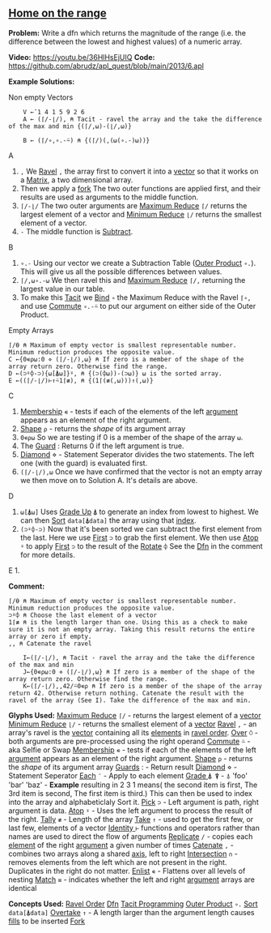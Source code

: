## [Home on the range](https://problems.tryapl.org/psets/2013.html?goto=P6_Home_On_The_Range)

**Problem:** Write a dfn which returns the magnitude of the range (i.e. the difference between the lowest and highest values) of a numeric array.

**Video:** https://youtu.be/36HlHsEjUIQ
**Code:** https://github.com/abrudz/apl_quest/blob/main/2013/6.apl

**Example Solutions:**

Non empty Vectors
```APL
	V ←¯1 4 1 5 9 2 6
	A ← (⌈/-⌊/), ⍝ Tacit - ravel the array and the take the difference of the max and min {(⌈/,⍵)-(⌊/,⍵)}
	
	B ← (⌈/∘,∘.-⍨) ⍝ {(⌈/)(,(⍵(∘.-)⍵))}
```

A
1. `,` We [Ravel](https://aplwiki.com/wiki/Ravel) `,` the array first to convert it into a [vector](https://aplwiki.com/wiki/Vector)  so that it works on a [Matrix](https://aplwiki.com/wiki/Rank), a two dimensional array.  
2. Then we apply a [fork](https://aplwiki.com/wiki/Train#3-trains) The two outer functions are applied first, and their results are used as arguments to the middle function.
3. `⌈/-⌊/` The two outer arguments are [Maximum Reduce](https://aplwiki.com/wiki/Maximum) `⌈/`  returns the largest element of a vector and [Minimum Reduce](https://aplwiki.com/wiki/Minimum) `⌊/` returns the smallest element of a vector. 
4. `-` The middle function is [Subtract](https://aplwiki.com/wiki/Subtract). 

B
1.  `∘.-` Using our vector we create a Subtraction Table ([Outer Product](https://aplwiki.com/wiki/Outer_Product) `∘.`). This will give us all the possible differences between values.
2. `⌈/,⍵∘.-⍵` We then ravel this and [Maximum Reduce](https://aplwiki.com/wiki/Maximum) `⌈/,` returning the largest value in our table. 
3. To make this [Tacit](https://aplwiki.com/wiki/Tacit_programming) we [Bind](https://aplwiki.com/wiki/Bind) `∘` the Maximum Reduce with the Ravel `⌈∘,` and use [Commute](https://aplwiki.com/wiki/Commute) `∘.-⍨`  to put our argument on either side of the Outer Product. 

Empty Arrays
```APL
⌈/⍬ ⍝ Maximum of empty vector is smallest representable number. Minimum reduction produces the opposite value.
C ←{0∊⍴⍵:0 ⋄ (⌈/-⌊/),⍵} ⍝ If zero is a member of the shape of the array return zero. Otherwise find the range.
D ←(⊃⍤⌽-⊃){⍵[⍋⍵]}⍤, ⍝ {(⊃(⌽⍵))-(⊃⍵)} ⍵ is the sorted array. 
E ←((⌈/-⌊/)⊢↑⍨1⌈≢), ⍝ {(1⌈(≢(,⍵)))↑(,⍵)}
```

C
1.  [Membership](https://aplwiki.com/wiki/Membership) `∊` - tests if each of the elements of the left [argument](https://aplwiki.com/wiki/Argument "Argument") appears as an element of the right argument. 
2. [Shape](https://aplwiki.com/wiki/Shape) `⍴` - returns the _shape_ of its argument array
3. `0∊⍴⍵` So we are testing if 0 is a member of the shape of the array `⍵`. 
4. The [Guard](https://aplwiki.com/wiki/Dfn#Guards) :  Returns 0 if the left argument is true. 
5.  [Diamond](https://aplwiki.com/wiki/Statement_separator) ⋄ - Statement Seperator divides the two statements. The left one (with the guard) is evaluated first. 
6. `(⌈/-⌊/),⍵` Once we have confirmed that the vector is not an empty array we then move on to Solution A. It's details are above. 

D
1. `⍵[⍋⍵]` Uses [Grade Up](https://aplwiki.com/wiki/Grade) `⍋` to generate an index from lowest to highest. We can then [Sort](https://xpqz.github.io/learnapl/manip.html?highlight=sort#grade-up-down) `data[⍋data]` the array using that [index](https://xpqz.github.io/learnapl/indexing.html#bracket-indexing). 
2. `(⊃⍤⌽-⊃)` Now that it's been sorted we can subtract the first element from the last. Here we use [First](https://aplwiki.com/wiki/First) `⊃`  to grab the first element. We then use [Atop](https://aplwiki.com/wiki/Atop_(operator)) `⍤`  to apply [First](https://aplwiki.com/wiki/First) `⊃` to the result of the [Rotate](https://aplwiki.com/wiki/Rotate) `⌽`  See the [Dfn](https://aplwiki.com/wiki/Dfn) in the comment for more details. 

E
1. 

**Comment:** 
```APL
⌈/⍬ ⍝ Maximum of empty vector is smallest representable number. Minimum reduction produces the opposite value.
⊃⍤⌽ ⍝ Choose the last element of a vector
1⌈≢ ⍝ is the length larger than one. Using this as a check to make sure it is not an empty array. Taking this result returns the entire array or zero if empty. 
,, ⍝ Catenate the ravel

	I←(⌈/-⌊/), ⍝ Tacit - ravel the array and the take the difference of the max and min
	J←{0∊⍴⍵:0 ⋄ (⌈/-⌊/),⍵} ⍝ If zero is a member of the shape of the array return zero. Otherwise find the range. 
	K←(⌈/-⌊/),,42/⍨0∊⍴ ⍝ If zero is a member of the shape of the array return 42. Otherwise return nothing. Catenate the result with the ravel of the array (See I). Take the difference of the max and min.  

```

**Glyphs Used:**
[Maximum Reduce](https://aplwiki.com/wiki/Maximum) `⌈/` - returns the largest element of a [vector](https://aplwiki.com/wiki/Vector "Vector")
[Minimum Reduce](https://aplwiki.com/wiki/Minimum) `⌊/` - returns the smallest element of a [vector](https://aplwiki.com/wiki/Vector "Vector")
[Ravel](https://aplwiki.com/wiki/Ravel) `,` - an array's ravel is the [vector](https://aplwiki.com/wiki/Vector "Vector") containing all its [elements](https://aplwiki.com/wiki/Elements "Elements") in [ravel order](https://aplwiki.com/wiki/Ravel_order "Ravel order").
[Over](https://aplwiki.com/wiki/over) `⍥` - both arguments are pre-processed using the right operand
[Commute](https://aplwiki.com/wiki/Commute) `⍨`  - aka Selfie or Swap
[Membership](https://aplwiki.com/wiki/Membership) `∊` - tests if each of the elements of the left [argument](https://aplwiki.com/wiki/Argument "Argument") appears as an element of the right argument.
[Shape](https://aplwiki.com/wiki/Shape) `⍴` - returns the _shape_ of its argument array
[Guards](https://aplwiki.com/wiki/Dfn#Guards) : - Return result
[Diamond](https://aplwiki.com/wiki/Statement_separator) ⋄ - Statement Seperator
[Each](https://aplwiki.com/wiki/Each) `¨` - Apply to each element
[Grade ](https://aplwiki.com/wiki/Grade) `⍋ ⍒`  - ⍋ 'foo' 'bar' 'baz'  - **Example** resulting in 2 3 1 means( the second item is first, The 3rd item is second, The first item is third.) This can then be used to index into the array and alphabeticlaly Sort it. 
[Pick](https://mastering.dyalog.com/Nested-Arrays-Continued.html?highlight=pick#pick) `⊃` - Left argument is path, right argument is data. 
[Atop](https://aplwiki.com/wiki/Atop_(operator)) `⍤` - Uses the left argument to process the result of the right. 
[Tally](https://aplwiki.com/wiki/Tally) `≢` - Length of the array
[Take](https://aplwiki.com/wiki/Take) `↑` - used to get the first few, or last few, elements of a vector
[Identity ](https://aplwiki.com/wiki/Identity)`⊢` functions and operators rather than names are used to direct the flow of arguments
[Replicate](https://xpqz.github.io/cultivations/Functions7.html?#replicate) `/` - copies each [element](https://aplwiki.com/wiki/Element "Element") of the right [argument](https://aplwiki.com/wiki/Argument "Argument") a given number of times
[Catenate](https://aplwiki.com/wiki/Catenate) `,` - combines two arrays along a shared [axis](https://aplwiki.com/wiki/Axis "Axis"), left to right
[Intersection](https://aplwiki.com/wiki/Intersection) `∩` - removes elements from the left which are not present in the right. Duplicates in the right do not matter.
[Enlist](https://aplwiki.com/wiki/enlist) `∊` - Flattens over all levels of nesting
[Match](https://aplwiki.com/wiki/match) `≡` - indicates whether the left and right [argument](https://aplwiki.com/wiki/Argument "Argument") arrays are identical

**Concepts Used:**
[Ravel Order](https://aplwiki.com/wiki/Ravel_order)
[Dfn](https://aplwiki.com/wiki/Dfn)
[Tacit Programming](https://aplwiki.com/wiki/Tacit_programming)
[Outer Product](https://aplwiki.com/wiki/Outer_Product) `∘.`
[Sort](https://xpqz.github.io/learnapl/manip.html?highlight=sort#grade-up-down) `data[⍋data]` 
[Overtake](https://aplwiki.com/wiki/Take#Overtaking) `↑` - A length larger than the argument length causes [fills](https://aplwiki.com/wiki/Fill_element "Fill element") to be inserted
[Fork](https://aplwiki.com/wiki/Train#3-trains)
